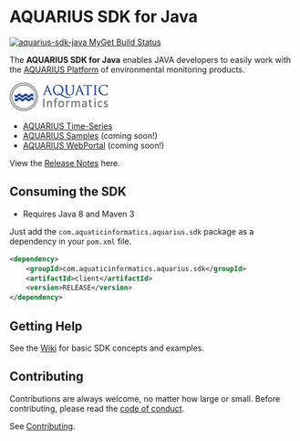 # AQUARIUS SDK for Java

[![aquarius-sdk-java MyGet Build Status](https://www.myget.org/BuildSource/Badge/aquarius-sdk-java?identifier=5e7ad6e4-fa42-468c-abb3-7f26d7380aed)](https://www.myget.org/)

The **AQUARIUS SDK for Java** enables JAVA developers to easily work with the [AQUARIUS Platform](http://aquaticinformatics.com/products/) of environmental monitoring products.

![AQUARIUS Platform](images/aquatic-informatics.png)

* [AQUARIUS Time-Series](http://aquaticinformatics.com/products/aquarius-time-series/)
* [AQUARIUS Samples](http://aquaticinformatics.com/products/aquarius-samples/) (coming soon!)
* [AQUARIUS WebPortal](http://aquaticinformatics.com/products/aquarius-webportal/) (coming soon!)

View the [Release Notes](ReleaseNotes.md) here.

## Consuming the SDK

- Requires Java 8 and Maven 3

Just add the `com.aquaticinformatics.aquarius.sdk` package as a dependency in your `pom.xml` file.

```xml
<dependency>
    <groupId>com.aquaticinformatics.aquarius.sdk</groupId>
    <artifactId>client</artifactId>
    <version>RELEASE</version>
</dependency>
```

## Getting Help

See the [Wiki](https://github.com/AquaticInformatics/aquarius-sdk-java/wiki) for basic SDK concepts and examples.

## Contributing

Contributions are always welcome, no matter how large or small. Before contributing, please read the [code of conduct](CODE_OF_CONDUCT.md).

See [Contributing](CONTRIBUTING.md).

